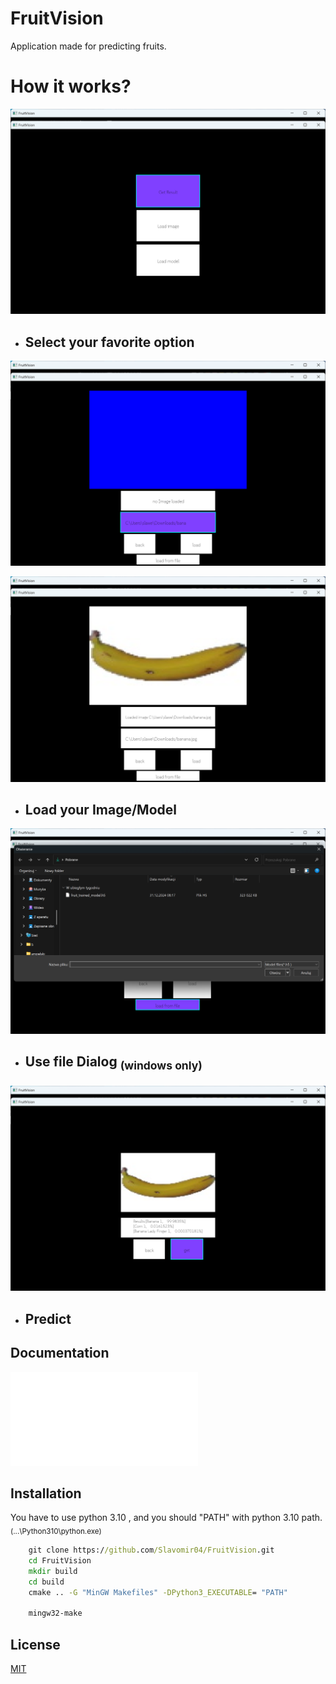 
# FruitVision

Application made for predicting fruits.

# How it works?

![Select an option of interest](src/Resources/images_readme/1.png)

- ## Select your favorite option

![Load image 0]( src/Resources/images_readme/2.png)

![Load image 0](src/Resources/images_readme/3.png)

- ## Load your Image/Model

![File Dialog](src/Resources/images_readme/4.png)

- ## Use file Dialog <sub>(windows only)<sub/>

![Predict](src/Resources/images_readme/5.png)

- ## Predict









## Documentation

![Documentation](Documentation/Application%20blueprint.pdf)





## Installation

You have to use python 3.10 , and you should "PATH" with python 3.10 path. <sub>(...\Python310\python.exe)</sub>


```cmd
    git clone https://github.com/Slavomir04/FruitVision.git
    cd FruitVision
    mkdir build
    cd build
    cmake .. -G "MinGW Makefiles" -DPython3_EXECUTABLE= "PATH"
    
    mingw32-make
```


    
## License

[MIT](license.txt)


